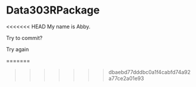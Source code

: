 # Data303RPackage

<<<<<<< HEAD
My name is Abby.

Try to commit?

Try again

=======
>>>>>>> dbaebd77dddbc0a1f4cabfd74a92a77ce2a01e93
